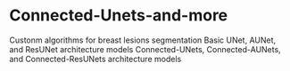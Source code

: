 # Connected-Unets-and-more
Custonm algorithms for breast lesions segmentation
Basic UNet, AUNet, and ResUNet architecture models
Connected-UNets, Connected-AUNets, and Connected-ResUNets architecture models
